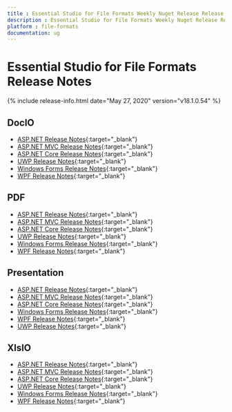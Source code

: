 ```yaml
---
title : Essential Studio for File Formats Weekly Nuget Release Release Notes  
description : Essential Studio for File Formats Weekly Nuget Release Release Notes  
platform : file-formats
documentation: ug
---
```


# Essential Studio for File Formats  Release Notes  

{% include release-info.html date="May 27, 2020" version="v18.1.0.54" %} 

## DocIO

* [ASP.NET Release Notes](/aspnet/release-notes/v18.1.0.54#docio){:target="_blank"}
* [ASP.NET MVC Release Notes](/aspnetmvc/release-notes/v18.1.0.54#docio){:target="_blank"}
* [ASP.NET Core Release Notes](/aspnet-core/release-notes/v18.1.0.54#docio){:target="_blank"}
* [UWP Release Notes](/uwp/release-notes/v18.1.0.54#docio){:target="_blank"}
* [Windows Forms Release Notes](/windowsforms/release-notes/v18.1.0.54#docio){:target="_blank"}
* [WPF Release Notes](/wpf/release-notes/v18.1.0.54#docio){:target="_blank"}


## PDF

* [ASP.NET Release Notes](/aspnet/release-notes/v18.1.0.54#pdf){:target="_blank"}
* [ASP.NET MVC Release Notes](/aspnetmvc/release-notes/v18.1.0.54#pdf){:target="_blank"}
* [ASP.NET Core Release Notes](/aspnet-core/release-notes/v18.1.0.54#pdf){:target="_blank"}
* [UWP Release Notes](/uwp/release-notes/v18.1.0.54#pdf){:target="_blank"}
* [Windows Forms Release Notes](/windowsforms/release-notes/v18.1.0.54#pdf){:target="_blank"}
* [WPF Release Notes](/wpf/release-notes/v18.1.0.54#pdf){:target="_blank"}


## Presentation

* [ASP.NET Release Notes](/aspnet/release-notes/v18.1.0.54#presentation){:target="_blank"}
* [ASP.NET MVC Release Notes](/aspnetmvc/release-notes/v18.1.0.54#presentation){:target="_blank"}
* [ASP.NET Core Release Notes](/aspnet-core/release-notes/v18.1.0.54#presentation){:target="_blank"}
* [Windows Forms Release Notes](/windowsforms/release-notes/v18.1.0.54#presentation){:target="_blank"}
* [WPF Release Notes](/wpf/release-notes/v18.1.0.54#presentation){:target="_blank"}
* [UWP Release Notes](/uwp/release-notes/v18.1.0.54#presentation){:target="_blank"}


## XlsIO

* [ASP.NET Release Notes](/aspnet/release-notes/v18.1.0.54#xlsio){:target="_blank"}
* [ASP.NET MVC Release Notes](/aspnetmvc/release-notes/v18.1.0.54#xlsio){:target="_blank"}
* [ASP.NET Core Release Notes](/aspnet-core/release-notes/v18.1.0.54#xlsio){:target="_blank"}
* [UWP Release Notes](/uwp/release-notes/v18.1.0.54#xlsio){:target="_blank"}
* [Windows Forms Release Notes](/windowsforms/release-notes/v18.1.0.54#xlsio){:target="_blank"}
* [WPF Release Notes](/wpf/release-notes/v18.1.0.54#xlsio){:target="_blank"}